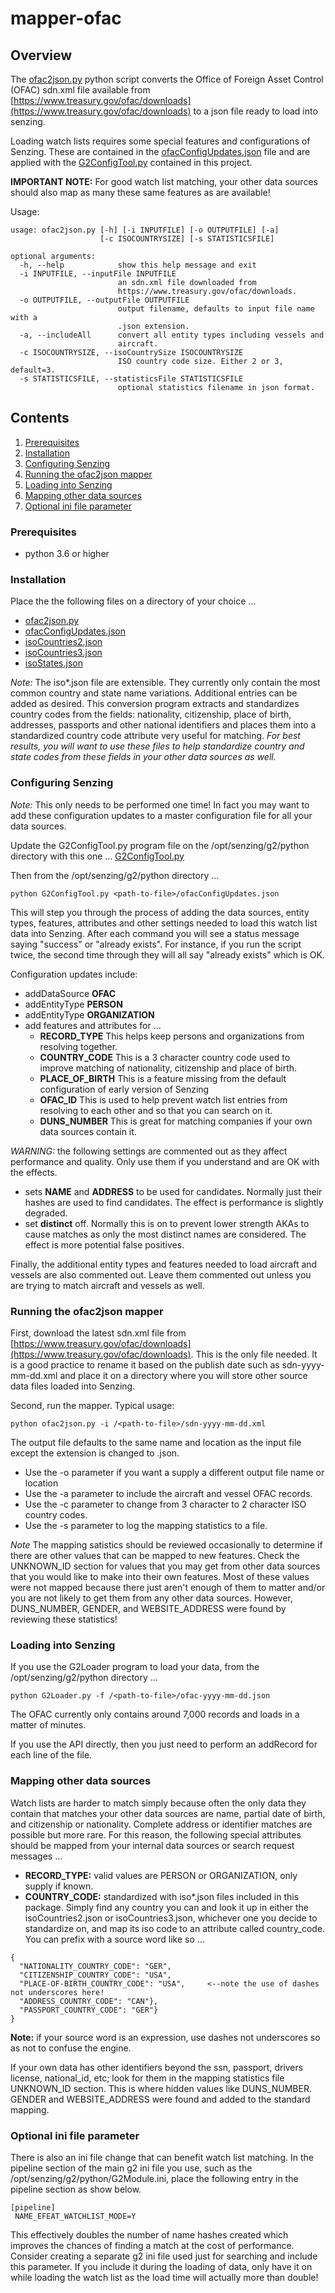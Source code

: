 # mapper-ofac

## Overview

The [ofac2json.py](ofac2json.py) python script converts the Office of Foreign Asset Control (OFAC)
sdn.xml file available from
[https://www.treasury.gov/ofac/downloads](https://www.treasury.gov/ofac/downloads)
to a json file ready to load into senzing.

Loading watch lists requires some special features and configurations of Senzing. These are contained in the
[ofacConfigUpdates.json](ofacConfigUpdates.json) file and are applied with the [G2ConfigTool.py](G2ConfigTool.py) contained in this project.

**IMPORTANT NOTE:** For good watch list matching, your other data sources should also map as many these same features as are available!

Usage:

```console
usage: ofac2json.py [-h] [-i INPUTFILE] [-o OUTPUTFILE] [-a]
                    [-c ISOCOUNTRYSIZE] [-s STATISTICSFILE]

optional arguments:
  -h, --help            show this help message and exit
  -i INPUTFILE, --inputFile INPUTFILE
                        an sdn.xml file downloaded from
                        https://www.treasury.gov/ofac/downloads.
  -o OUTPUTFILE, --outputFile OUTPUTFILE
                        output filename, defaults to input file name with a
                        .json extension.
  -a, --includeAll      convert all entity types including vessels and
                        aircraft.
  -c ISOCOUNTRYSIZE, --isoCountrySize ISOCOUNTRYSIZE
                        ISO country code size. Either 2 or 3, default=3.
  -s STATISTICSFILE, --statisticsFile STATISTICSFILE
                        optional statistics filename in json format.
```

## Contents

1. [Prerequisites](#prerequisites)
1. [Installation](#installation)
1. [Configuring Senzing](#configuring-senzing)
1. [Running the ofac2json mapper](#running-the-ofac2json-mapper)
1. [Loading into Senzing](#loading-into-senzing)
1. [Mapping other data sources](#mapping-other-data-sources)
1. [Optional ini file parameter](#optional-ini-file-parameter)

### Prerequisites

- python 3.6 or higher

### Installation

Place the the following files on a directory of your choice ...

- [ofac2json.py](ofac2json.py)
- [ofacConfigUpdates.json](ofacConfigUpdates.json)
- [isoCountries2.json](isoCountries2.json)
- [isoCountries3.json](isoCountries3.json)
- [isoStates.json](isoStates.json)

*Note:* The iso\*.json file are extensible. They currently only contain the most common country and state name variations. Additional entries can be added as desired. This conversion program extracts and standardizes country codes from the fields: nationality, citizenship, place of birth, addresses, passports and other national identifiers and places them into a standardized country code attribute very useful for matching. *For best results, you will want to use these files to help standardize country and state codes from these fields in your other data sources as well.*

### Configuring Senzing

*Note:* This only needs to be performed one time! In fact you may want to add these configuration updates to a master configuration file for all your data sources.

Update the G2ConfigTool.py program file on the /opt/senzing/g2/python directory with this one ... [G2ConfigTool.py](G2ConfigTool.py)

Then from the /opt/senzing/g2/python directory ...

```console
python G2ConfigTool.py <path-to-file>/ofacConfigUpdates.json
```

This will step you through the process of adding the data sources, entity types, features, attributes and other settings needed to load this watch list data into Senzing. After each command you will see a status message saying "success" or "already exists".  For instance, if you run the script twice, the second time through they will all say "already exists" which is OK.

Configuration updates include:

- addDataSource **OFAC**
- addEntityType **PERSON**
- addEntityType **ORGANIZATION**
- add features and attributes for ...
  - **RECORD_TYPE** This helps keep persons and organizations from resolving together.
  - **COUNTRY_CODE** This is a 3 character country code used to improve matching of nationality, citizenship and place of birth.
  - **PLACE_OF_BIRTH** This is a feature missing from the default configuration of early version of Senzing
  - **OFAC_ID** This is used to help prevent watch list entries from resolving to each other and so that you can search on it.
  - **DUNS_NUMBER** This is great for matching companies if your own data sources contain it.

*WARNING:* the following settings are commented out as they affect performance and quality. Only use them if you understand and are OK with the effects.

- sets **NAME** and **ADDRESS** to be used for candidates. Normally just their hashes are used to find candidates.  The effect is performance is slightly degraded.
- set **distinct** off.  Normally this is on to prevent lower strength AKAs to cause matches as only the most distinct names are considered. The effect is more potential false positives.

Finally, the additional entity types and features needed to load aircraft and vessels are also commented out.  Leave them commented out unless you are trying to match aircraft and vessels as well.

### Running the ofac2json mapper

First, download the latest sdn.xml file from
[https://www.treasury.gov/ofac/downloads](https://www.treasury.gov/ofac/downloads).
This is the only file needed. It is a good practice to rename it based on the publish date such as sdn-yyyy-mm-dd.xml and place it on a directory where you will store other source data files loaded into Senzing.

Second, run the mapper.  Typical usage:

```console
python ofac2json.py -i /<path-to-file>/sdn-yyyy-mm-dd.xml
```

The output file defaults to the same name and location as the input file except the extension is changed to .json.

- Use the -o parameter if you want a supply a different output file name or location
- Use the -a parameter to include the aircraft and vessel OFAC records.
- Use the -c parameter to change from 3 character to 2 character ISO country codes.
- Use the -s parameter to log the mapping statistics to a file.

*Note* The mapping satistics should be reviewed occasionally to determine if there are other values that can be mapped to new features.  Check the UNKNOWN_ID section for values that you may get from other data sources that you would like to make into their own features.  Most of these values were not mapped because there just aren't enough of them to matter and/or you are not likely to get them from any other data sources. However, DUNS_NUMBER, GENDER, and WEBSITE_ADDRESS were found by reviewing these statistics!

### Loading into Senzing

If you use the G2Loader program to load your data, from the /opt/senzing/g2/python directory ...

```console
python G2Loader.py -f /<path-to-file>/ofac-yyyy-mm-dd.json
```

The OFAC currently only contains around 7,000 records and loads in a matter of minutes.

If you use the API directly, then you just need to perform an addRecord for each line of the file.

### Mapping other data sources

Watch lists are harder to match simply because often the only data they contain that matches your other data sources are name, partial date of birth, and citizenship or nationality.  Complete address or identifier matches are possible but more rare. For this reason, the following special attributes should be mapped from your internal data sources or search request messages ...

- **RECORD_TYPE:** valid values are PERSON or ORGANIZATION, only supply if known.
- **COUNTRY_CODE:** standardized with iso\*.json files included in this package. Simply find any country you can and look it up in either the isoCountries2.json or isoCountries3.json, whichever one you decide to standardize on, and map its iso code to an attribute called country_code. You can prefix with a source word like so ...

```console
{
  "NATIONALITY_COUNTRY_CODE": "GER",
  "CITIZENSHIP_COUNTRY_CODE": "USA",
  "PLACE-OF-BIRTH_COUNTRY_CODE": "USA",     <--note the use of dashes not underscores here!
  "ADDRESS_COUNTRY_CODE": "CAN"},
  "PASSPORT_COUNTRY_CODE": "GER"}
}
```

**Note:** if your source word is an expression, use dashes not underscores so as not to confuse the engine.

If your own data has other identifiers beyond the ssn, passport, drivers license, national_id, etc; look for them in the mapping statistics file UNKNOWN_ID section.  This is where hidden values like DUNS_NUMBER. GENDER and WEBSITE_ADDRESS were found and added to the standard mapping.

### Optional ini file parameter

There is also an ini file change that can benefit watch list matching.  In the pipeline section of the main g2 ini file you use, such as the /opt/senzing/g2/python/G2Module.ini, place the following entry in the pipeline section as show below.

```console
[pipeline]
 NAME_EFEAT_WATCHLIST_MODE=Y
```

This effectively doubles the number of name hashes created which improves the chances of finding a match at the cost of performance.  Consider creating a separate g2 ini file used just for searching and include this parameter.  If you include it during the loading of data, only have it on while loading the watch list as the load time will actually more than double!
